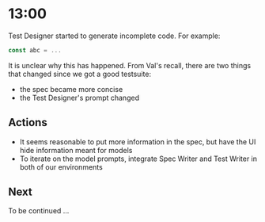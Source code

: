 # 13:00

Test Designer started to generate incomplete code. For example:

```javascript
const abc = ...
```

It is unclear why this has happened. From Val's recall, there are two things that changed
since we got a good testsuite:

* the spec became more concise
* the Test Designer's prompt changed

## Actions

* It seems reasonable to put more information in the spec, but have the UI hide information meant for models
* To iterate on the model prompts, integrate Spec Writer and Test Writer in both of our environments

## Next 

To be continued ...